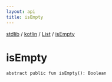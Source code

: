```yaml
---
layout: api
title: isEmpty
---
```

[stdlib](../../index.html) / [kotlin](../index.html) / [List](index.html) / [isEmpty](isEmpty.html)

# isEmpty

```
abstract public fun isEmpty(): Boolean
```
